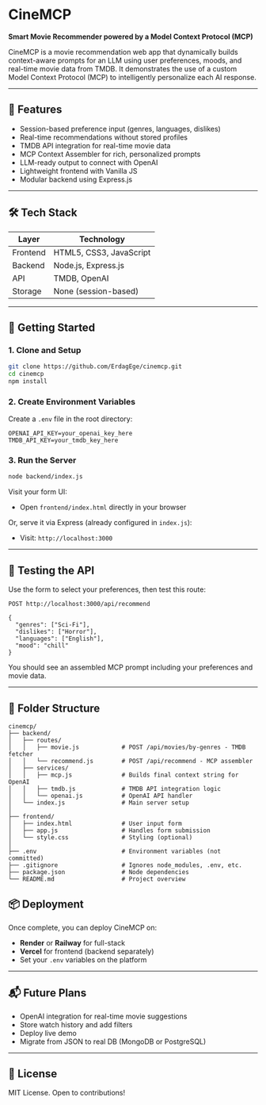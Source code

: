 # CineMCP

**Smart Movie Recommender powered by a Model Context Protocol (MCP)**

CineMCP is a movie recommendation web app that dynamically builds context-aware prompts for an LLM using user preferences, moods, and real-time movie data from TMDB. It demonstrates the use of a custom Model Context Protocol (MCP) to intelligently personalize each AI response.

---

## 🎯 Features

* Session-based preference input (genres, languages, dislikes)
* Real-time recommendations without stored profiles
* TMDB API integration for real-time movie data
* MCP Context Assembler for rich, personalized prompts
* LLM-ready output to connect with OpenAI
* Lightweight frontend with Vanilla JS
* Modular backend using Express.js

---

## 🛠 Tech Stack

| Layer    | Technology               |
| -------- | ------------------------ |
| Frontend | HTML5, CSS3, JavaScript  |
| Backend  | Node.js, Express.js      |
| API      | TMDB, OpenAI             |
| Storage  | None (session-based) |

---

## 🚀 Getting Started

### 1. Clone and Setup

```bash
git clone https://github.com/ErdagEge/cinemcp.git
cd cinemcp
npm install
```

### 2. Create Environment Variables

Create a `.env` file in the root directory:

```env
OPENAI_API_KEY=your_openai_key_here
TMDB_API_KEY=your_tmdb_key_here
```

### 3. Run the Server

```bash
node backend/index.js
```

Visit your form UI:

* Open `frontend/index.html` directly in your browser

Or, serve it via Express (already configured in `index.js`):

* Visit: `http://localhost:3000`

---

## 🧪 Testing the API

Use the form to select your preferences, then test this route:

```
POST http://localhost:3000/api/recommend

{
  "genres": ["Sci-Fi"],
  "dislikes": ["Horror"],
  "languages": ["English"],
  "mood": "chill"
}
```

You should see an assembled MCP prompt including your preferences and movie data.

---

## 📁 Folder Structure

```
cinemcp/
├── backend/
│   ├── routes/
│   │   ├── movie.js            # POST /api/movies/by-genres - TMDB fetcher
│   │   └── recommend.js        # POST /api/recommend - MCP assembler
│   ├── services/
│   │   ├── mcp.js              # Builds final context string for OpenAI
│   │   ├── tmdb.js             # TMDB API integration logic
│   │   └── openai.js           # OpenAI API handler
│   └── index.js                # Main server setup
│
├── frontend/
│   ├── index.html              # User input form
│   ├── app.js                  # Handles form submission
│   └── style.css               # Styling (optional)
│
├── .env                        # Environment variables (not committed)
├── .gitignore                  # Ignores node_modules, .env, etc.
├── package.json                # Node dependencies
└── README.md                   # Project overview
```


## 📦 Deployment

Once complete, you can deploy CineMCP on:

* **Render** or **Railway** for full-stack
* **Vercel** for frontend (backend separately)
* Set your `.env` variables on the platform

---

## 📬 Future Plans

* OpenAI integration for real-time movie suggestions
* Store watch history and add filters
* Deploy live demo
* Migrate from JSON to real DB (MongoDB or PostgreSQL)

---

## 📜 License

MIT License. Open to contributions!
